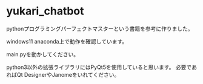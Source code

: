 # yukari_chatbot
pythonプログラミングパーフェクトマスターという書籍を参考に作りました。

windows11 anaconda上で動作を確認しています。

main.pyを動かしてください。

python3以外の拡張ライブラリにはPyQt5を使用していると思います。
必要であればQt DesignerやJanomeをいれてください。
